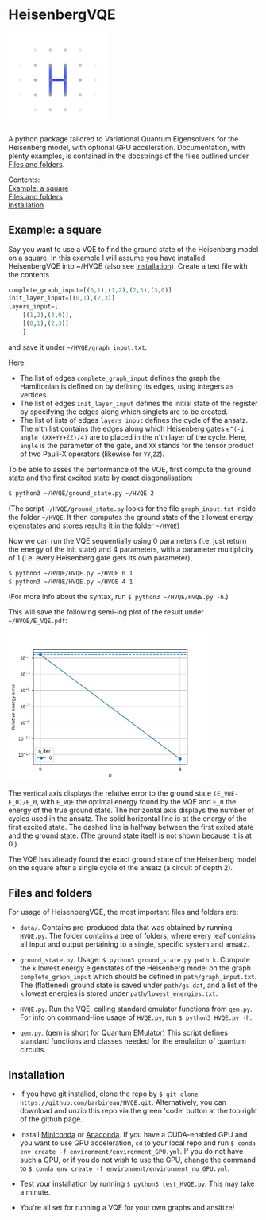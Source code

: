 # HeisenbergVQE
<img src="https://github.com/barbireau/HVQE/blob/main/images/logo.jpg" width="200"/>

A python package tailored to Variational Quantum Eigensolvers for the Heisenberg model, with optional GPU acceleration. Documentation, with plenty examples, is contained in the docstrings of the files outlined under [Files and folders](##files-and-folders).

Contents:<br>
[Example: a square](##example:-a-square)<br>
[Files and folders](##files-and-folders)<br>
[Installation](##installation)<br>


## Example: a square
Say you want to use a VQE to find the ground state of the Heisenberg model on a square. In this example I will assume you have installed HeisenbergVQE into ~/HVQE (also see [installation](#installation)). Create a text file with the contents

```python
complete_graph_input=[(0,1),(1,2),(2,3),(3,0)]
init_layer_input=[(0,1),(2,3)]
layers_input=[
	[(1,2),(3,0)],
	[(0,1),(2,3)]
	]
```

and save it under `~/HVQE/graph_input.txt`.

Here:

- The list of edges `complete_graph_input` defines the graph the Hamiltonian is defined on by defining its edges, using integers as vertices. 
- The list of edges `init_layer_input` defines the initial state of the register by specifying the edges along which singlets are to be created.
- The list of lists of edges `layers_input` defines the cycle of the ansatz. The n'th list contains the edges along which Heisenberg gates `e^(-i angle (XX+YY+ZZ)/4)` are to placed in the n'th layer of the cycle. Here, `angle` is the parameter of the gate, and `XX` stands for the tensor product of two Pauli-X operators (likewise for `YY`,`ZZ`).

To be able to asses the performance of the VQE, first compute the ground state and the first excited state by exact diagonalisation:

```bash
$ python3 ~/HVQE/ground_state.py ~/HVQE 2
```
(The script `~/HVQE/ground_state.py` looks for the file `graph_input.txt` inside the folder `~/HVQE`. It then computes the ground state of the `2` lowest energy eigenstates and stores results it in the folder `~/HVQE`)

Now we can run the VQE sequentially using 0 parameters (i.e. just return the energy of the init state) and 4 parameters, with a parameter multiplicity of 1 (i.e. every Heisenberg gate gets its own parameter), 

```bash
$ python3 ~/HVQE/HVQE.py ~/HVQE 0 1
$ python3 ~/HVQE/HVQE.py ~/HVQE 4 1
```
(For more info about the syntax, run `$ python3 ~/HVQE/HVQE.py -h`.)

This will save the following semi-log plot of the result under `~/HVQE/E_VQE.pdf`:

<img src="https://github.com/barbireau/HVQE/blob/main/images/E_VQE.jpg" width="400"/>

The vertical axis displays the relative error to the ground state `(E_VQE-E_0)/E_0`, with `E_VQE` the optimal energy found by the VQE and `E_0` the energy of the true ground state. The horizontal axis displays the number of cycles used in the ansatz. The solid horizontal line is at the energy of the first excited state. The dashed line is halfway between the first exited state and the ground state. (The ground state itself is not shown because it is at 0.)

The VQE has already found the exact ground state of the Heisenberg model on the square after a single cycle of the ansatz (a circuit of depth 2).

## Files and folders
For usage of HeisenbergVQE, the most important files and folders are:

- `data/`. Contains pre-produced data that was obtained by running `HVQE.py`. The folder contains a tree of folders, where every leaf contains all input and output pertaining to a single, specific system and ansatz.

- `ground_state.py`. Usage: `$ python3 ground_state.py path k`.
Compute the `k` lowest energy eigenstates of the Heisenberg model on the graph `complete_graph_input` which should be defined in `path/graph_input.txt`. The (flattened) ground state is saved under `path/gs.dat`, and a list of the `k` lowest energies is stored under `path/lowest_energies.txt`.

- `HVQE.py`. Run the VQE, calling standard emulator functions from `qem.py`. For info on command-line usage of `HVQE.py`, run `$ python3 HVQE.py -h`.

- `qem.py`. (qem is short for Quantum EMulator) This script defines standard functions and classes needed for the emulation of quantum circuits.

## Installation

- If you have git installed, clone the repo by `$ git clone https://github.com/barbireau/HVQE.git`. Alternatively, you can download and unzip this repo via the green 'code' button at the top right of the github page. 

- Install [Miniconda](https://docs.conda.io/en/latest/miniconda.html) or [Anaconda](https://docs.anaconda.com/anaconda/install/). If you have a CUDA-enabled GPU and you want to use GPU acceleration, `cd` to your local repo and run `$ conda env create -f environment/environment_GPU.yml`. If you do not have such a GPU, or if you do not wish to use the GPU, change the command to `$ conda env create -f environment/environment_no_GPU.yml`.

- Test your installation by running `$ python3 test_HVQE.py`. This may take a minute.

- You're all set for running a VQE for your own graphs and ansätze!